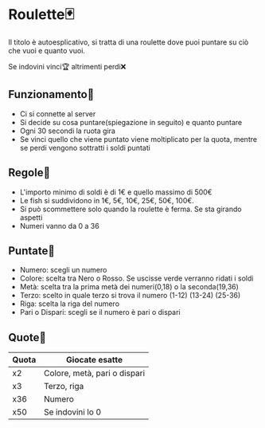 # Roulette:black_joker:
Il titolo è autoesplicativo, si tratta di una roulette dove puoi puntare su ciò che vuoi e quanto vuoi.

Se indovini vinci:trophy: altrimenti perdi:x:

 ## Funzionamento:paperclip:
 - Ci si connette al server 
 - Si decide su cosa puntare(spiegazione in seguito) e quanto puntare
 - Ogni 30 secondi la ruota gira 
 - Se vinci quello che viene puntato viene moltiplicato per la quota, mentre se perdi vengono sottratti i soldi puntati
 
 ## Regole:book:
 - L'importo minimo di soldi è di 1€ e quello massimo di 500€
 - Le fish si suddividono in 1€, 5€, 10€, 25€, 50€, 100€.
 - Si può scommettere solo quando la roulette è ferma. Se sta girando aspetti
 - Numeri vanno da 0 a 36

 ##  Puntate:slot_machine:
 - Numero: scegli un numero
 - Colore: scelta tra Nero o Rosso. Se uscisse verde verranno ridati i soldi
 - Metà: scelta tra la prima metà dei numeri(0,18) o la seconda(19,36)
 - Terzo: scelto in quale terzo si trova il numero (1-12) (13-24) (25-36)
 - Riga: scelta la riga del numero
 - Pari o Dispari: scegli se il numero è pari o dispari
 
 ##  Quote:money_with_wings:
| Quota     | Giocate esatte                                              |
| --------- | ----------------------------------------------------------- |
| x2        | Colore, metà, pari o dispari                                |
| x3        | Terzo, riga                                                 |
| x36       | Numero                                                      |
| x50       | Se indovini lo 0                                            |
